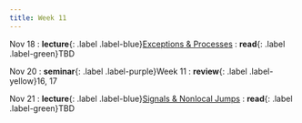 ```yaml
---
title: Week 11
---
```


Nov 18
: **lecture**{: .label .label-blue}[Exceptions & Processes](/ics-fa24/assets/lec/17-ECF1.pdf)
  : **read**{: .label .label-green}TBD

Nov 20
: **seminar**{: .label .label-purple}Week 11
  : **review**{: .label .label-yellow}16, 17

Nov 21
: **lecture**{: .label .label-blue}[Signals & Nonlocal Jumps](/ics-fa24/assets/lec/18-ECF2.pdf)
  : **read**{: .label .label-green}TBD